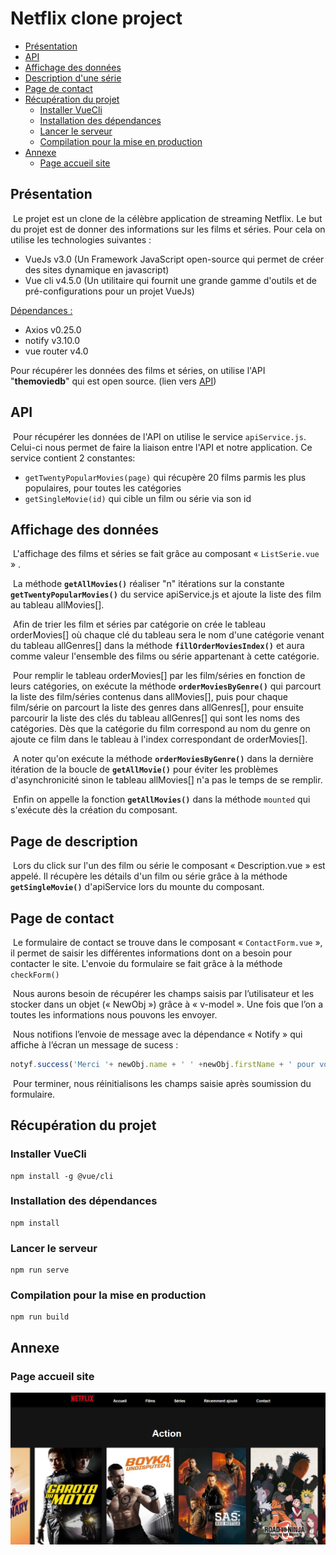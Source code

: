 # Netflix clone project 
- [Présentation](#présentation)
- [API](#api)
- [Affichage des données](#affichage-des-données)
- [Description d'une série](#Page-de-description)
- [Page de contact](#page-de-contact)
- [Récupération du projet](#récupération-du-projet)
  - [Installer VueCli](#installer-vuecli)
  - [Installation des dépendances](#installation-des-dépendances)
  - [Lancer le serveur](#lancer-le-serveur)
  - [Compilation pour la mise en production](#compilation-pour-la-mise-en-production)
- [Annexe](#annexe)
  - [Page accueil site](#page-accueil-site)

## Présentation 

​	Le projet est un clone de la célèbre application de streaming Netflix. Le but du projet est de donner des informations sur les films et séries. Pour cela on utilise les technologies suivantes : 

- VueJs v3.0 (Un Framework JavaScript open-source qui permet de créer des sites dynamique en javascript)
- Vue cli v4.5.0 (Un utilitaire qui fournit une grande gamme d'outils et de pré-configurations pour un projet VueJs)

<u>Dépendances :</u> 

- Axios v0.25.0
- notify v3.10.0
- vue router v4.0

Pour récupérer les données des films et séries, on utilise l'API "**themoviedb**" qui est open source. (lien vers [API](https://www.themoviedb.org/))

## API

​	Pour récupérer les données de l'API on utilise le service `apiService.js`. Celui-ci nous permet de faire la liaison entre l'API et notre application. Ce service contient 2 constantes: 

- `getTwentyPopularMovies(page)` qui récupère 20 films parmis les plus populaires, pour toutes les catégories
- `getSingleMovie(id)` qui cible un film ou série via son id

## Affichage des données 

​	L'affichage des films et séries se fait grâce au composant « `ListSerie.vue` » . 

​	La méthode **`getAllMovies()`** réaliser "n" itérations sur la constante **`getTwentyPopularMovies()`** du service apiService.js et ajoute la liste des film au tableau allMovies[]. 

​	Afin de trier les film et séries par catégorie on crée le tableau orderMovies[] où chaque clé du tableau sera le nom d'une catégorie venant du tableau allGenres[] dans la méthode **`fillOrderMoviesIndex()`** et aura comme valeur l'ensemble des films ou série appartenant à cette catégorie.

​	Pour remplir le tableau orderMovies[] par les film/séries en fonction de leurs catégories, on exécute la méthode **`orderMoviesByGenre()`** qui parcourt la liste des film/séries contenus dans allMovies[], puis pour chaque film/série on parcourt la liste des genres dans allGenres[], pour ensuite parcourir la liste des clés du tableau allGenres[] qui sont les noms des catégories. Dès que la catégorie du film correspond au nom du genre on ajoute ce film dans le tableau à l'index correspondant de orderMovies[]. 

​	A noter qu'on exécute la méthode **`orderMoviesByGenre()`** dans la dernière itération de la boucle de **`getAllMovie()`** pour éviter les problèmes d'asynchronicité sinon le tableau allMovies[] n'a pas le temps de se remplir.

​	Enfin on appelle la fonction **`getAllMovies()`** dans la méthode `mounted` qui s'exécute dès la création du composant.

## Page de description 

​	Lors du click sur l'un des film ou série le composant « Description.vue » est appelé. Il récupère les détails d'un film ou série grâce à la méthode **`getSingleMovie()`** d'apiService lors du mounte du composant.

## Page de contact

​	Le formulaire de contact se trouve dans le composant « `ContactForm.vue` », il permet de saisir les différentes informations dont on a besoin pour contacter le site. L'envoie du formulaire se fait grâce à la méthode `checkForm()`

​	Nous aurons besoin de récupérer les champs saisis par l’utilisateur et les stocker dans un objet (« NewObj ») grâce à « v-model ». Une fois que l’on a toutes les informations nous pouvons les envoyer.

​	Nous notifions l’envoie de message avec la dépendance « Notify » qui affiche à l’écran un message de sucess :

```js
notyf.success('Merci '+ newObj.name + ' ' +newObj.firstName + ' pour votre message !');
```

​	Pour terminer, nous réinitialisons les champs saisie après soumission du formulaire. 

## Récupération du projet

### Installer VueCli
```shell
npm install -g @vue/cli
```

### Installation des dépendances
```shell
npm install
```

### Lancer le serveur

```shell
npm run serve
```

### Compilation pour la mise en production

```shell
npm run build
```

## Annexe 

### Page accueil site 

![Netflix clone accueil](docs/images/accueil-netflix-clone.png)

